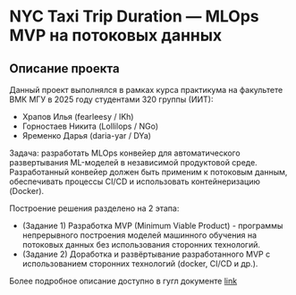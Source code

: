 # NYC Taxi Trip Duration — MLOps MVP на потоковых данных

## Описание проекта
Данный проект выполнялся в рамках курса практикума на факультете ВМК МГУ в 2025 году студентами 320 группы (ИИТ):
- Храпов Илья (fearleesy / IKh)
- Горностаев Никита (Lollilops / NGo)
- Яременко Дарья (daria-yar / DYa)


Задача: разработать MLOps конвейер для автоматического развертывания ML-моделей в независимой продуктовой среде. Разработанный конвейер должен быть применим к потоковым данным, обеспечивать процессы CI/CD и использовать контейнеризацию (Docker).


Построение решения разделено на 2 этапа:
- (Задание 1) Разработка MVP (Minimum Viable Product) - программы непрерывного построения моделей машинного обучения на потоковых данных без использования сторонних технологий.
- (Задание 2) Доработка и развёртывание разработанного MVP с использованием сторонних технологий (docker, CI/CD и др.).

Более подробное описание доступно в гугл документе [link](https://docs.google.com/document/d/1rY1xrFnhJ-CDMQtMk8U6sRA37zRRQWNKbhgemM5TEFg/edit?usp=sharing)
